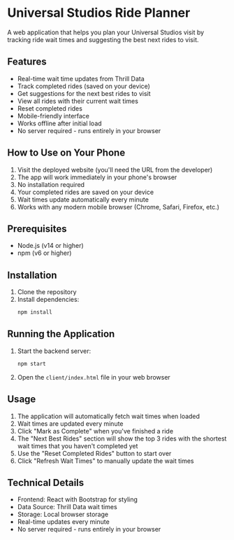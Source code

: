 # Universal Studios Ride Planner

A web application that helps you plan your Universal Studios visit by tracking ride wait times and suggesting the best next rides to visit.

## Features

- Real-time wait time updates from Thrill Data
- Track completed rides (saved on your device)
- Get suggestions for the next best rides to visit
- View all rides with their current wait times
- Reset completed rides
- Mobile-friendly interface
- Works offline after initial load
- No server required - runs entirely in your browser

## How to Use on Your Phone

1. Visit the deployed website (you'll need the URL from the developer)
2. The app will work immediately in your phone's browser
3. No installation required
4. Your completed rides are saved on your device
5. Wait times update automatically every minute
6. Works with any modern mobile browser (Chrome, Safari, Firefox, etc.)

## Prerequisites

- Node.js (v14 or higher)
- npm (v6 or higher)

## Installation

1. Clone the repository
2. Install dependencies:
   ```bash
   npm install
   ```

## Running the Application

1. Start the backend server:
   ```bash
   npm start
   ```

2. Open the `client/index.html` file in your web browser

## Usage

1. The application will automatically fetch wait times when loaded
2. Wait times are updated every minute
3. Click "Mark as Complete" when you've finished a ride
4. The "Next Best Rides" section will show the top 3 rides with the shortest wait times that you haven't completed yet
5. Use the "Reset Completed Rides" button to start over
6. Click "Refresh Wait Times" to manually update the wait times

## Technical Details

- Frontend: React with Bootstrap for styling
- Data Source: Thrill Data wait times
- Storage: Local browser storage
- Real-time updates every minute
- No server required - runs entirely in your browser 